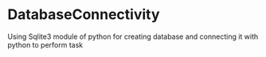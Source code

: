 # DatabaseConnectivity
Using Sqlite3 module of python for creating database and connecting it with python to perform task
